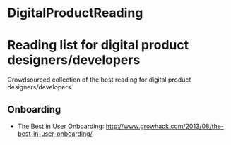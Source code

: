 # DigitalProductReading
Reading list for digital product designers/developers
===============

Crowdsourced collection of the best reading for digital product designers/developers.

Onboarding
-----------
* The Best in User Onboarding: http://www.growhack.com/2013/08/the-best-in-user-onboarding/
